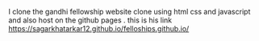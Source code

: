 I clone the gandhi fellowship website clone using html css and javascript and also host on the github pages . this is his link https://sagarkhatarkar12.github.io/felloships.github.io/
